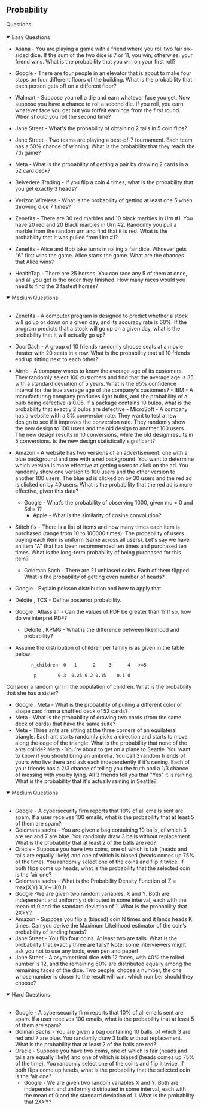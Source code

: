 ## Probability
  <summary>Questions</summary>
  </br>
    <details open>
    <summary>Easy Questions</summary>
      
- Asana - You are playing a game with a friend where you roll two fair six-sided dice. If the sum of the two dice is 7 or 11, you win; otherwise, your friend wins. What is the probability that you win on your first roll?
      
- Google - There are four people in an elevator that is about to make four stops on four different floors of the building. What is the probability that each person gets off on a different floor?
- Walmart - Suppose you roll a die and earn whatever face you get. Now suppose you have a chance to roll a second die. If you roll, you earn whatever face you get but you forfeit earnings from the first round. When should you roll the second time?
- Jane Street - What's the probability of obtaining 2 tails in 5 coin flips?
- Jane Street - Two teams are playing a best-of-7 tournament. Each team has a 50% chance of winning. What is the probability that they reach the 7th game?
- Meta - What is the probability of getting a pair by drawing 2 cards in a 52 card deck?
- Belvedere Trading - If you flip a coin 4 times, what is the probability that you get exactly 3 heads?
- Verizon Wireless - What is the probability of getting at least one 5 when throwing dice 7 times?
- Zenefits - There are 30 red marbles and 10 black marbles in Urn #1. You have 20 red and 20 Black marbles in Urn #2. Randomly you pull a marble from the random urn and find that it is red. What is the probability that it was pulled from Urn #1?
- Zenefits - Alice and Bob take turns in rolling a fair dice. Whoever gets "6" first wins the game. Alice starts the game. What are the chances that Alice wins?
- HealthTap - There are 25 horses. You can race any 5 of them at once, and all you get is the order they finished. How many races would you need to find the 3 fastest horses?
  </details>
  
    <details open>
    <summary>Medium Questions</summary>
    </br>
      
    - Zenefits - A computer program is designed to predict whether a stock will go up or down on a given day, and its accuracy rate is 60%. If the program predicts that a stock will go up on a given day, what is the probability that it will actually go up?
     - DoorDash - A group of 10 friends randomly choose seats at a movie theater with 20 seats in a row. What is the probability that all 10 friends end up sitting next to each other?
    - Airnb - A company wants to know the average age of its customers. They randomly select 100 customers and find that the average age is 35 with a standard deviation of 5 years. What is the 95% confidence interval for the true average age of the company's customers?
          - IBM - A manufacturing company produces light bulbs, and the probability of a bulb being defective is 0.05. If a package contains 10 bulbs, what is the probability that exactly 2 bulbs are defective
          - MicroSoft - A company has a website with a 5% conversion rate. They want to test a new design to see if it improves the conversion rate. They randomly show the new design to 100 users and the old design to another 100 users. The new design results in 10 conversions, while the old design results in 5 conversions. Is the new design statistically significant?
    - Amazon - A website has two versions of an advertisement: one with a blue background and one with a red background. You want to determine which version is more effective at getting users to click on the ad. You randomly show one version to 100 users and the other version to another 100 users. The blue ad is clicked on by 30 users and the red ad is clicked on by 40 users. What is the probability that the red ad is more effective, given this data?
        - Google - What’s the probability of observing 1000, given mu = 0 and Sd = 1?
           - Apple - What is the similarity of cosine convolution?
    - Stitch fix - There is a list of items and how many times each item is purchased (range from 10 to 100000 times). The probability of users buying each item is uniform (same across all users). Let's say we have an item "A" that has been recommended ten times and purchased ten times. What is the long-term probability of being purchased for this item?
      - Goldman Sach - There are 21 unbiased coins. Each of them flipped. What is the probability of getting even number of heads?
    - Google - Explain poisson distribution and how to apply that.
    - Deloite , TCS - Define posterior probability.
   - Google , Atlassian - Can the values of PDF be greater than 1? If so, how do we interpret PDF?
     - Deloite , KPMG - What is the difference between likelihood and probability?
    - Assume the distribution of children per family is as given in the table below:

      
                n_children	0   1	   2 	 3  	4	>=5
      
                 p	      0.3  0.25	0.2	0.15	0.1	0
      
Consider a random girl in the population of children. What is the probability that she has a sister?
- Google , Meta - What is the probability of pulling a different color or shape card from a shuffled deck of 52 cards?
- Meta - What is the probability of drawing two cards (from the same deck of cards) that have the same suite?
- Meta - Three ants are sitting at the three corners of an equilateral triangle. Each ant starts randomly picks a direction and starts to move along the edge of the triangle. What is the probability that none of the ants collide?
  Meta - You're about to get on a plane to Seattle. You want to know if you should bring an umbrella. You call 3 random friends of yours who live there and ask each independently if it's raining. Each of your friends has a 2/3 chance of telling you the truth and a 1/3 chance of messing with you by lying. All 3 friends tell you that "Yes" it is raining. What is the probability that it's actually raining in Seattle?
  </details>


<details open>
    <summary>Medium Questions</summary>
    </br>
  
  - Google - A cybersecurity firm reports that 10% of all emails sent are spam. If a user receives 100 emails, what is the probability that at least 5 of them are spam?
  - Goldmans sachs - You are given a bag containing 10 balls, of which 3 are red and 7 are blue. You randomly draw 3 balls without replacement. What is the probability that at least 2 of the balls are red?
  -  Oracle - Suppose you have two coins, one of which is fair (heads and tails are equally likely) and one of which is biased (heads comes up 75% of the time). You randomly select one of the coins and flip it twice. If both flips come up heads, what is the probability that the selected coin is the fair one?
  - Goldmans sachs - What is the Probability Density Function of  Z = max(X,Y) X,Y∼U(0,1)
  - Google -We are given two random variables, X and Y. Both are independent and uniformly distributed in some interval, each with the mean of 0 and the standard deviation of 1. What is the probability that 2X>Y?
  - Amazon - Suppose you flip a (biased) coin N times and it lands heads K times. Can you derive the Maximum Likelihood estimator of the coin’s probability of landing heads?
  - Jane Street - You flip four coins. At least two are tails. What is the probability that exactly three are tails? Note: some interviewers might ask you not to use any tools, even pen and paper!
  - Jane Street - A asymmetrical dice with 12 faces, with 40% the rolled number is 12, and the remaining 60% are distributed equally among the remaining faces of the dice. Two people, choose a number, the one whose number is closer to the result will win. which number should they choose?
</details>

<details open>
    <summary>Hard Questions</summary>
    </br>

  - Google - A cybersecurity firm reports that 10% of all emails sent are spam. If a user receives 100 emails, what is the probability that at least 5 of them are spam?
  - Golman Sachs  - You are given a bag containing 10 balls, of which 3 are red and 7 are blue. You randomly draw 3 balls without replacement. What is the probability that at least 2 of the balls are red?
  - Oracle - Suppose you have two coins, one of which is fair (heads and tails are equally likely) and one of which is biased (heads comes up 75% of the time). You randomly select one of the coins and flip it twice. If both flips come up heads, what is the probability that the selected coin is the fair one?
    - Google - We are given two random variables,X and Y. Both are independent and uniformly distributed in some interval, each with the mean of 0 and the standard deviation of 1. What is the probability that 2X>Y?
  
</details>
